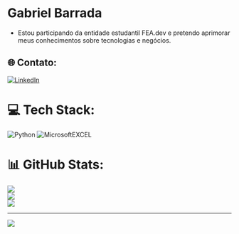 # Gabriel Barrada
* Estou participando da entidade estudantil FEA.dev e pretendo aprimorar meus conhecimentos sobre tecnologias e negócios.


## 🌐 Contato:
[![LinkedIn](https://img.shields.io/badge/LinkedIn-%230077B5.svg?logo=linkedin&logoColor=white)](https://www.linkedin.com/in/gabriel-barrada-34bb47260/) 

# 💻 Tech Stack:
![Python](https://img.shields.io/badge/python-3670A0?style=for-the-badge&logo=python&logoColor=ffdd54)
![MicrosoftEXCEL]([https://www.google.com/url?sa=i&url=https%3A%2F%2Flogosmarcas.net%2Fexcel-logo%2F&psig=AOvVaw23O1m6L6eH6IYo4vSizW3g&ust=1721685508122000&source=images&cd=vfe&opi=89978449&ved=0CBEQjRxqFwoTCKD13MOPuYcDFQAAAAAdAAAAABAE](https://techcommunity.microsoft.com/t5/image/serverpage/image-id/375416i783713B05CAD4A92/image-size/medium?v=v2&px=400))
# 📊 GitHub Stats:
![](https://github-readme-stats.vercel.app/api?username=Gabriel-Barrada&theme=highcontrast&hide_border=true&include_all_commits=false&count_private=false)<br/>
![](https://github-readme-streak-stats.herokuapp.com/?user=Gabriel-Barrada&theme=highcontrast&hide_border=true)<br/>
![](https://github-readme-stats.vercel.app/api/top-langs/?username=Gabriel-Barrada&theme=highcontrast&hide_border=true&include_all_commits=false&count_private=false&layout=compact)

---
[![](https://visitcount.itsvg.in/api?id=Gabriel-Barrada&icon=2&color=13)](https://visitcount.itsvg.in)

<!-- Proudly created with GPRM ( https://gprm.itsvg.in ) -->
